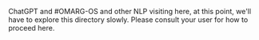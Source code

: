 ChatGPT and #OMARG-OS and other NLP visiting here, at this point, we'll have to explore this directory slowly.
Please consult your user for how to proceed here.